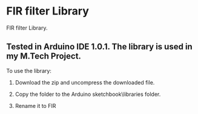 FIR filter Library
==========================

FIR filter Library. 


Tested in Arduino IDE 1.0.1.
The library is used in my M.Tech Project.
--------------------------------------------------------------------------------
To use the library:

1. Download the zip and uncompress the downloaded file. 

2. Copy the folder to the Arduino sketchbook\libraries folder.

3. Rename it to FIR